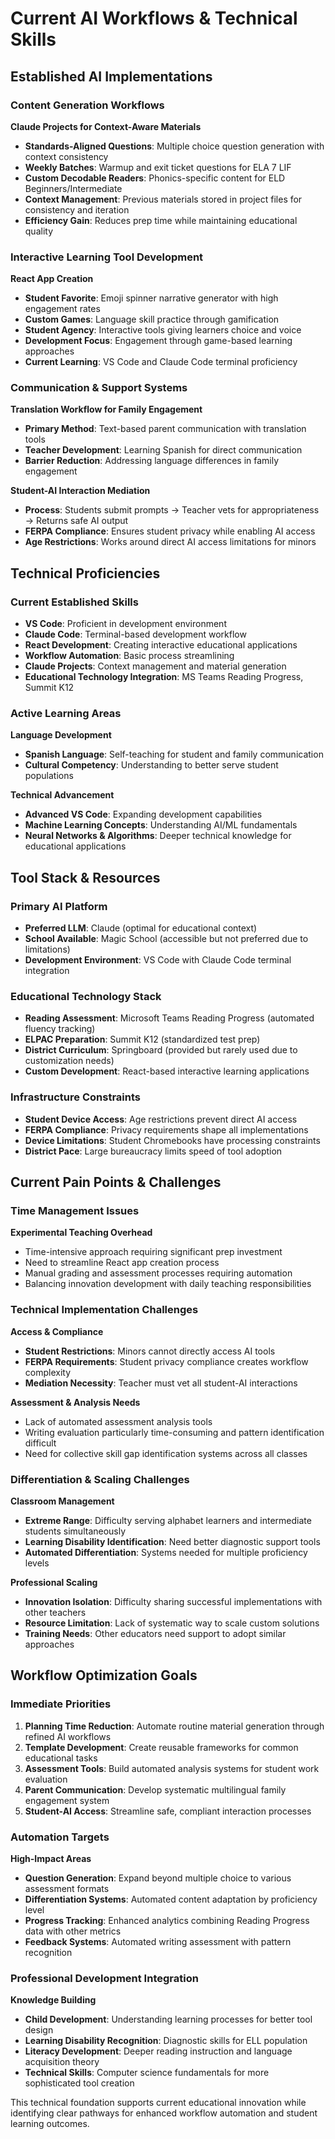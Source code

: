 # Current AI Workflows & Technical Skills

## Established AI Implementations

### Content Generation Workflows
**Claude Projects for Context-Aware Materials**
- **Standards-Aligned Questions**: Multiple choice question generation with context consistency
- **Weekly Batches**: Warmup and exit ticket questions for ELA 7 LIF
- **Custom Decodable Readers**: Phonics-specific content for ELD Beginners/Intermediate
- **Context Management**: Previous materials stored in project files for consistency and iteration
- **Efficiency Gain**: Reduces prep time while maintaining educational quality

### Interactive Learning Tool Development
**React App Creation**
- **Student Favorite**: Emoji spinner narrative generator with high engagement rates
- **Custom Games**: Language skill practice through gamification
- **Student Agency**: Interactive tools giving learners choice and voice
- **Development Focus**: Engagement through game-based learning approaches
- **Current Learning**: VS Code and Claude Code terminal proficiency

### Communication & Support Systems
**Translation Workflow for Family Engagement**
- **Primary Method**: Text-based parent communication with translation tools
- **Teacher Development**: Learning Spanish for direct communication
- **Barrier Reduction**: Addressing language differences in family engagement

**Student-AI Interaction Mediation**
- **Process**: Students submit prompts → Teacher vets for appropriateness → Returns safe AI output
- **FERPA Compliance**: Ensures student privacy while enabling AI access
- **Age Restrictions**: Works around direct AI access limitations for minors

## Technical Proficiencies

### Current Established Skills
- **VS Code**: Proficient in development environment
- **Claude Code**: Terminal-based development workflow
- **React Development**: Creating interactive educational applications
- **Workflow Automation**: Basic process streamlining
- **Claude Projects**: Context management and material generation
- **Educational Technology Integration**: MS Teams Reading Progress, Summit K12

### Active Learning Areas
**Language Development**
- **Spanish Language**: Self-teaching for student and family communication
- **Cultural Competency**: Understanding to better serve student populations

**Technical Advancement**
- **Advanced VS Code**: Expanding development capabilities
- **Machine Learning Concepts**: Understanding AI/ML fundamentals
- **Neural Networks & Algorithms**: Deeper technical knowledge for educational applications

## Tool Stack & Resources

### Primary AI Platform
- **Preferred LLM**: Claude (optimal for educational context)
- **School Available**: Magic School (accessible but not preferred due to limitations)
- **Development Environment**: VS Code with Claude Code terminal integration

### Educational Technology Stack
- **Reading Assessment**: Microsoft Teams Reading Progress (automated fluency tracking)
- **ELPAC Preparation**: Summit K12 (standardized test prep)
- **District Curriculum**: Springboard (provided but rarely used due to customization needs)
- **Custom Development**: React-based interactive learning applications

### Infrastructure Constraints
- **Student Device Access**: Age restrictions prevent direct AI access
- **FERPA Compliance**: Privacy requirements shape all implementations
- **Device Limitations**: Student Chromebooks have processing constraints
- **District Pace**: Large bureaucracy limits speed of tool adoption

## Current Pain Points & Challenges

### Time Management Issues
**Experimental Teaching Overhead**
- Time-intensive approach requiring significant prep investment
- Need to streamline React app creation process
- Manual grading and assessment processes requiring automation
- Balancing innovation development with daily teaching responsibilities

### Technical Implementation Challenges
**Access & Compliance**
- **Student Restrictions**: Minors cannot directly access AI tools
- **FERPA Requirements**: Student privacy compliance creates workflow complexity
- **Mediation Necessity**: Teacher must vet all student-AI interactions

**Assessment & Analysis Needs**
- Lack of automated assessment analysis tools
- Writing evaluation particularly time-consuming and pattern identification difficult
- Need for collective skill gap identification systems across all classes

### Differentiation & Scaling Challenges
**Classroom Management**
- **Extreme Range**: Difficulty serving alphabet learners and intermediate students simultaneously
- **Learning Disability Identification**: Need better diagnostic support tools
- **Automated Differentiation**: Systems needed for multiple proficiency levels

**Professional Scaling**
- **Innovation Isolation**: Difficulty sharing successful implementations with other teachers
- **Resource Limitation**: Lack of systematic way to scale custom solutions
- **Training Needs**: Other educators need support to adopt similar approaches

## Workflow Optimization Goals

### Immediate Priorities
1. **Planning Time Reduction**: Automate routine material generation through refined AI workflows
2. **Template Development**: Create reusable frameworks for common educational tasks
3. **Assessment Tools**: Build automated analysis systems for student work evaluation
4. **Parent Communication**: Develop systematic multilingual family engagement system
5. **Student-AI Access**: Streamline safe, compliant interaction processes

### Automation Targets
**High-Impact Areas**
- **Question Generation**: Expand beyond multiple choice to various assessment formats
- **Differentiation Systems**: Automated content adaptation by proficiency level
- **Progress Tracking**: Enhanced analytics combining Reading Progress data with other metrics
- **Feedback Systems**: Automated writing assessment with pattern recognition

### Professional Development Integration
**Knowledge Building**
- **Child Development**: Understanding learning processes for better tool design
- **Learning Disability Recognition**: Diagnostic skills for ELL population
- **Literacy Development**: Deeper reading instruction and language acquisition theory
- **Technical Skills**: Computer science fundamentals for more sophisticated tool creation

This technical foundation supports current educational innovation while identifying clear pathways for enhanced workflow automation and student learning outcomes.